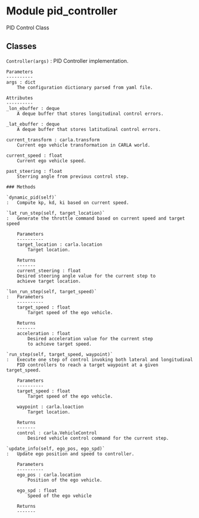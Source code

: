 Module pid_controller
=====================
PID Control Class

Classes
-------

`Controller(args)`
:   PID Controller implementation.
    
    Parameters
    ----------
    args : dict
        The configuration dictionary parsed from yaml file.
    
    Attributes
    ----------
    _lon_ebuffer : deque
        A deque buffer that stores longitudinal control errors.
    
    _lat_ebuffer : deque
        A deque buffer that stores latitudinal control errors.
    
    current_transform : carla.transform
        Current ego vehicle transformation in CARLA world.
    
    current_speed : float
        Current ego vehicle speed.
    
    past_steering : float
        Sterring angle from previous control step.

    ### Methods

    `dynamic_pid(self)`
    :   Compute kp, kd, ki based on current speed.

    `lat_run_step(self, target_location)`
    :   Generate the throttle command based on current speed and target speed
        
        Parameters
        ----------
        target_location : carla.location
            Target location.
        
        Returns
        -------
        current_steering : float
        Desired steering angle value for the current step to
        achieve target location.

    `lon_run_step(self, target_speed)`
    :   Parameters
        ----------
        target_speed : float
            Target speed of the ego vehicle.
        
        Returns
        -------
        acceleration : float
            Desired acceleration value for the current step
            to achieve target speed.

    `run_step(self, target_speed, waypoint)`
    :   Execute one step of control invoking both lateral and longitudinal
        PID controllers to reach a target waypoint at a given target_speed.
        
        Parameters
        ----------
        target_speed : float
            Target speed of the ego vehicle.
        
        waypoint : carla.loaction
            Target location.
        
        Returns
        -------
        control : carla.VehicleControl
            Desired vehicle control command for the current step.

    `update_info(self, ego_pos, ego_spd)`
    :   Update ego position and speed to controller.
        
        Parameters
        ----------
        ego_pos : carla.location
            Position of the ego vehicle.
        
        ego_spd : float
            Speed of the ego vehicle
        
        Returns
        -------